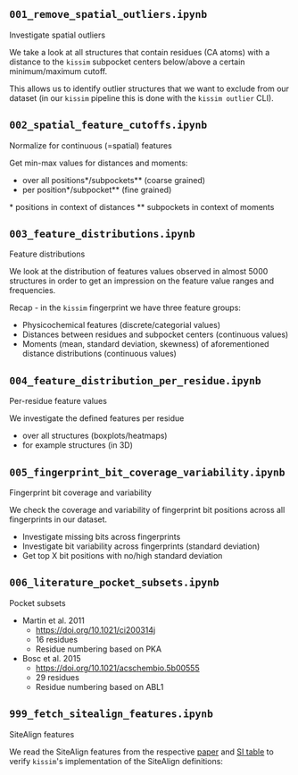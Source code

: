 ## `001_remove_spatial_outliers.ipynb`

Investigate spatial outliers

We take a look at all structures that contain residues (CA atoms) with a distance to the `kissim` subpocket centers below/above a certain minimum/maximum cutoff. 

This allows us to identify outlier structures that we want to exclude from our dataset (in our `kissim` pipeline this is done with the `kissim outlier` CLI).


## `002_spatial_feature_cutoffs.ipynb`

Normalize for continuous (=spatial) features

Get min-max values for distances and moments:
- over all positions*/subpockets** (coarse grained)
- per position*/subpocket** (fine grained)

\* positions in context of distances
\** subpockets in context of moments


## `003_feature_distributions.ipynb`

Feature distributions

We look at the distribution of features values observed in almost 5000 structures in order to get an impression on the feature value ranges and frequencies.

Recap - in the `kissim` fingerprint we have three feature groups:

- Physicochemical features (discrete/categorial values)
- Distances between residues and subpocket centers (continuous values)
- Moments (mean, standard deviation, skewness) of aforementioned distance distributions (continuous values)


## `004_feature_distribution_per_residue.ipynb`

Per-residue feature values

We investigate the defined features per residue

- over all structures (boxplots/heatmaps)
- for example structures (in 3D)


## `005_fingerprint_bit_coverage_variability.ipynb`

Fingerprint bit coverage and variability

We check the coverage and variability of fingerprint bit positions across all fingerprints in our dataset.

- Investigate missing bits across fingerprints
- Investigate bit variability across fingerprints (standard deviation)
- Get top X bit positions with no/high standard deviation


## `006_literature_pocket_subsets.ipynb`

Pocket subsets

- Martin et al. 2011 
  - https://doi.org/10.1021/ci200314j
  - 16 residues
  - Residue numbering based on PKA
- Bosc et al. 2015
  - https://doi.org/10.1021/acschembio.5b00555
  - 29 residues
  - Residue numbering based on ABL1


## `999_fetch_sitealign_features.ipynb`

SiteAlign features

We read the SiteAlign features from the respective [paper](https://onlinelibrary.wiley.com/doi/full/10.1002/prot.21858) and [SI table](https://onlinelibrary.wiley.com/action/downloadSupplement?doi=10.1002%2Fprot.21858&file=prot21858-SupplementaryTable.pdf) to verify `kissim`'s implementation of the SiteAlign definitions:
